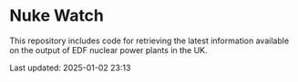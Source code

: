 # Nuke Watch

This repository includes code for retrieving the latest information available on the output of EDF nuclear power plants in the UK.

Last updated: 2025-01-02 23:13